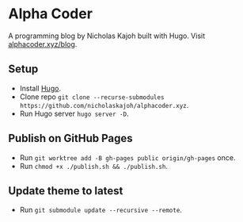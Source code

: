 # Alpha Coder
A programming blog by Nicholas Kajoh built with Hugo. Visit [alphacoder.xyz/blog](http://alphacoder.xyz/blog).

## Setup
- Install [Hugo](https://gohugo.io/getting-started/installing).
- Clone repo `git clone --recurse-submodules https://github.com/nicholaskajoh/alphacoder.xyz`.
- Run Hugo server `hugo server -D`.

## Publish on GitHub Pages
- Run `git worktree add -B gh-pages public origin/gh-pages` once.
- Run `chmod +x ./publish.sh && ./publish.sh`.

## Update theme to latest
- Run `git submodule update --recursive --remote`.